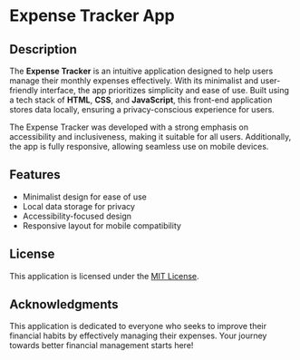 # Expense Tracker App

## Description

The **Expense Tracker** is an intuitive application designed to help users manage their monthly expenses effectively. With its minimalist and user-friendly interface, the app prioritizes simplicity and ease of use. Built using a tech stack of **HTML**, **CSS**, and **JavaScript**, this front-end application stores data locally, ensuring a privacy-conscious experience for users.

The Expense Tracker was developed with a strong emphasis on accessibility and inclusiveness, making it suitable for all users. Additionally, the app is fully responsive, allowing seamless use on mobile devices.

## Features

- Minimalist design for ease of use
- Local data storage for privacy
- Accessibility-focused design
- Responsive layout for mobile compatibility

## License

This application is licensed under the [MIT License](LICENSE).

## Acknowledgments

This application is dedicated to everyone who seeks to improve their financial habits by effectively managing their expenses. Your journey towards better financial management starts here!